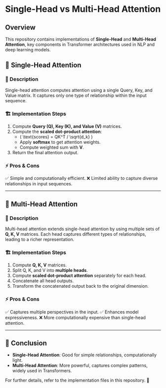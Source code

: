 # Single-Head vs Multi-Head Attention

## Overview
This repository contains implementations of **Single-Head** and **Multi-Head Attention**, key components in Transformer architectures used in NLP and deep learning models.

## 🔹 Single-Head Attention
### 📌 Description
Single-head attention computes attention using a single Query, Key, and Value matrix. It captures only one type of relationship within the input sequence.

### 🏗️ Implementation Steps
1. Compute **Query (Q), Key (K), and Value (V)** matrices.
2. Compute the **scaled dot-product attention**:
   - \( \text{scores} = QK^T / \sqrt{d_k} \)
   - Apply **softmax** to get attention weights.
   - Compute weighted sum with **V**.
3. Return the final attention output.

### ⚡ Pros & Cons
✅ Simple and computationally efficient.
❌ Limited ability to capture diverse relationships in input sequences.

---

## 🔹 Multi-Head Attention
### 📌 Description
Multi-head attention extends single-head attention by using multiple sets of **Q, K, V** matrices. Each head captures different types of relationships, leading to a richer representation.

### 🏗️ Implementation Steps
1. Compute **Q, K, V** matrices.
2. Split Q, K, and V into **multiple heads**.
3. Compute **scaled dot-product attention** separately for each head.
4. Concatenate all head outputs.
5. Transform the concatenated output back to the original dimension.

### ⚡ Pros & Cons
✅ Captures multiple perspectives in the input.
✅ Enhances model expressiveness.
❌ More computationally expensive than single-head attention.

---



## 🚀 Conclusion
- **Single-Head Attention**: Good for simple relationships, computationally light.
- **Multi-Head Attention**: More powerful, captures complex patterns, widely used in Transformers.

For further details, refer to the implementation files in this repository. 🚀

